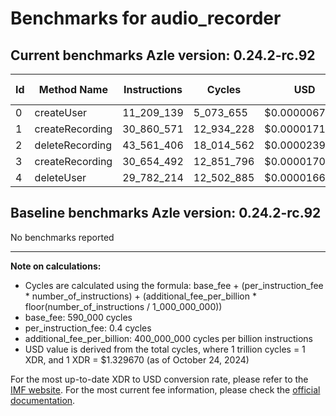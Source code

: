 # Benchmarks for audio_recorder

## Current benchmarks Azle version: 0.24.2-rc.92

| Id  | Method Name     | Instructions | Cycles     | USD           | USD/Million Calls |
| --- | --------------- | ------------ | ---------- | ------------- | ----------------- |
| 0   | createUser      | 11_209_139   | 5_073_655  | $0.0000067463 | $6.74             |
| 1   | createRecording | 30_860_571   | 12_934_228 | $0.0000171983 | $17.19            |
| 2   | deleteRecording | 43_561_406   | 18_014_562 | $0.0000239534 | $23.95            |
| 3   | createRecording | 30_654_492   | 12_851_796 | $0.0000170886 | $17.08            |
| 4   | deleteUser      | 29_782_214   | 12_502_885 | $0.0000166247 | $16.62            |

## Baseline benchmarks Azle version: 0.24.2-rc.92

No benchmarks reported

---

**Note on calculations:**

-   Cycles are calculated using the formula: base_fee + (per_instruction_fee \* number_of_instructions) + (additional_fee_per_billion \* floor(number_of_instructions / 1_000_000_000))
-   base_fee: 590_000 cycles
-   per_instruction_fee: 0.4 cycles
-   additional_fee_per_billion: 400_000_000 cycles per billion instructions
-   USD value is derived from the total cycles, where 1 trillion cycles = 1 XDR, and 1 XDR = $1.329670 (as of October 24, 2024)

For the most up-to-date XDR to USD conversion rate, please refer to the [IMF website](https://www.imf.org/external/np/fin/data/rms_sdrv.aspx).
For the most current fee information, please check the [official documentation](https://internetcomputer.org/docs/current/developer-docs/gas-cost#execution).
